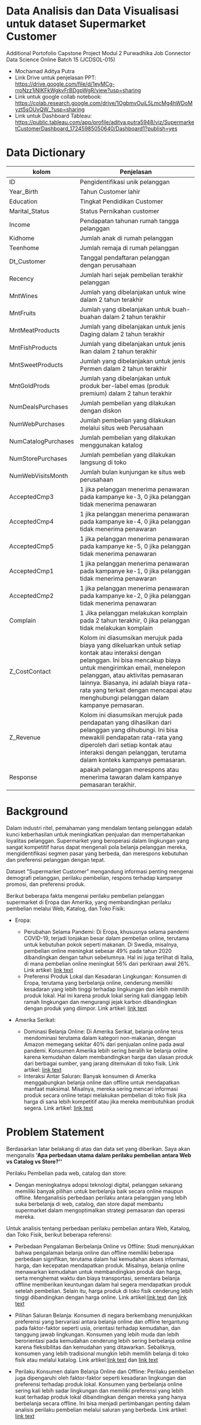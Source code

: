 # Data Analisis dan Data Visualisasi untuk dataset Supermarket Customer
Additional Portofolio Capstone Project Modul 2 Purwadhika Job Connector Data Science Online Batch 15 (JCDSOL-015)
- Mochamad Aditya Putra
- Link Drive untuk penjelasan PPT:
  https://drive.google.com/file/d/1eyMCg-rroNzz1jNIKFkWgkvFrBDgpWgR/view?usp=sharing
- Link untuk google collab notebook:
  https://colab.research.google.com/drive/1OgbmvOuiL5LmcMg4hWDoMyzt5sOUyQW_?usp=sharing
- Link untuk Dashboard Tableau:
  https://public.tableau.com/app/profile/aditya.putra5948/viz/SupermarketCustomerDashboard_17245985050640/Dashboard1?publish=yes
# Data Dictionary
|kolom | Penjelasan |
|----- | ---------- |
| ID | Pengidentifikasi unik pelanggan|
| Year_Birth| Tahun Customer lahir|
| Education| Tingkat Pendidikan Customer|
| Marital_Status | Status Pernikahan customer |
| Income| Pendapatan tahunan rumah tangga pelanggan|
| Kidhome | Jumlah anak di rumah pelanggan|
| Teenhome| Jumlah remaja di rumah pelanggan|
| Dt_Customer | Tanggal pendaftaran pelanggan dengan perusahaan|
| Recency | Jumlah hari sejak pembelian terakhir pelanggan|
| MntWines | Jumlah yang dibelanjakan untuk wine dalam 2 tahun terakhir|
| MntFruits| Jumlah yang dibelanjakan untuk buah-buahan dalam 2 tahun terakhir|
| MntMeatProducts| Jumlah yang dibelanjakan untuk jenis Daging dalam 2 tahun terakhir|
| MntFishProducts | Jumlah yang dibelanjakan untuk jenis Ikan dalam 2 tahun terakhir |
| MntSweetProducts| Jumlah yang dibelanjakan untuk jenis Permen dalam 2 tahun terakhir|
| MntGoldProds | Jumlah yang dibelanjakan untuk produk ber-label emas (produk premium) dalam 2 tahun terakhir|
| NumDealsPurchases| Jumlah pembelian yang dilakukan dengan diskon|
| NumWebPurchases | Jumlah pembelian yang dilakukan melalui situs web Perusahaan|
| NumCatalogPurchases | Jumlah pembelian yang dilakukan menggunakan katalog|
| NumStorePurchases| Jumlah pembelian yang dilakukan langsung di toko|
| NumWebVisitsMonth | Jumlah bulan kunjungan ke situs web perusahaan |
| AcceptedCmp3| 1 jika pelanggan menerima penawaran pada kampanye ke-3, 0 jika pelanggan tidak menerima penawaran|
| AcceptedCmp4 | 1 jika pelanggan menerima penawaran pada kampanye ke-4, 0 jika pelanggan tidak menerima penawaran|
| AcceptedCmp5| 1 jika pelanggan menerima penawaran pada kampanye ke-5, 0 jika pelanggan tidak menerima penawaran|
| AcceptedCmp1 | 1 jika pelanggan menerima penawaran pada kampanye ke-1, 0 jika pelanggan tidak menerima penawaran|
| AcceptedCmp2 | 1 jika pelanggan menerima penawaran pada kampanye ke-2, 0 jika pelanggan tidak menerima penawaran|
| Complain| 1 Jika pelanggan melakukan komplain pada 2 tahun terakhir, 0 jika pelanggan tidak melakukan komplain|
| Z_CostContact | Kolom ini diasumsikan merujuk pada biaya yang dikeluarkan untuk setiap kontak atau interaksi dengan pelanggan. Ini bisa mencakup biaya untuk mengirimkan email, menelepon pelanggan, atau aktivitas pemasaran lainnya. Biasanya, ini adalah biaya rata-rata yang terkait dengan mencapai atau menghubungi pelanggan dalam kampanye pemasaran.|
| Z_Revenue |Kolom ini diasumsikan merujuk pada pendapatan yang dihasilkan dari pelanggan yang dihubungi. Ini bisa mewakili pendapatan rata-rata yang diperoleh dari setiap kontak atau interaksi dengan pelanggan, terutama dalam konteks kampanye pemasaran.|
| Response | apakah pelanggan merespons atau menerima tawaran dalam kampanye pemasaran terakhir.|

# Background
Dalam industri ritel, pemahaman yang mendalam tentang pelanggan adalah kunci keberhasilan untuk meningkatkan penjualan dan mempertahankan loyalitas pelanggan. Supermarket yang beroperasi dalam lingkungan yang sangat kompetitif harus dapat mengenali pola belanja pelanggan mereka, mengidentifikasi segmen pasar yang berbeda, dan merespons kebutuhan dan preferensi pelanggan dengan tepat.

Dataset "Supermarket Customer" mengandung informasi penting mengenai demografi pelanggan, perilaku pembelian, respons terhadap kampanye promosi, dan preferensi produk.

Berikut beberapa fakta mengenai perilaku pembelian pelanggan supermarket di Eropa dan Amerika, yang membandingkan perilaku pembelian melalui Web, Katalog, dan Toko Fisik:

- Eropa:
  - Perubahan Selama Pandemi: Di Eropa, khususnya selama pandemi COVID-19, terjadi lonjakan besar dalam pembelian online, terutama untuk kebutuhan pokok seperti makanan. Di Swedia, misalnya, pembelian online meningkat sebesar 49% pada tahun 2020 dibandingkan dengan tahun sebelumnya. Hal ini juga terlihat di Italia, di mana pembelian online meningkat 56% dari perkiraan awal 26%. Link artikel: [link text](https://link.springer.com/article/10.1007/s10660-024-09879-6)
  - Preferensi Produk Lokal dan Kesadaran Lingkungan: Konsumen di Eropa, terutama yang berbelanja online, cenderung memiliki kesadaran yang lebih tinggi terhadap lingkungan dan lebih memilih produk lokal. Hal ini karena produk lokal sering kali dianggap lebih ramah lingkungan dan mengurangi jejak karbon dibandingkan dengan produk yang diimpor. Link artikel: [link text](https://link.springer.com/article/10.1007/s10660-024-09828-3)

- Amerika Serikat:
  - Dominasi Belanja Online: Di Amerika Serikat, belanja online terus mendominasi terutama dalam kategori non-makanan, dengan Amazon memegang sekitar 40% dari penjualan online pada awal pandemi. Konsumen Amerika lebih sering beralih ke belanja online karena kemudahan dalam membandingkan harga dan ulasan produk dari berbagai sumber, yang jarang ditemukan di toko fisik. Link artikel: [link text](https://link.springer.com/article/10.1007/s10660-024-09879-6)
  - Interaksi Antar Saluran: Banyak konsumen di Amerika menggabungkan belanja online dan offline untuk mendapatkan manfaat maksimal. Misalnya, mereka sering mencari informasi produk secara online tetapi melakukan pembelian di toko fisik jika harga di sana lebih kompetitif atau jika mereka membutuhkan produk segera. Link artikel: [link text](https://link.springer.com/article/10.1007/s11116-020-10163-3)

# Problem Statement
Berdasarkan latar belakang di atas dan data set yang diberikan. Saya akan menganalis **'Apa perbedaan utama dalam perilaku pembelian antara Web vs Catalog vs Store?''**

Perilaku Pembelian pada web, catalog dan store:
* Dengan meningkatnya adopsi teknologi digital, pelanggan sekarang memiliki banyak pilihan untuk berbelanja baik secara online maupun offline. Menganalisis perbedaan perilaku antara pelanggan yang lebih suka berbelanja di web, catalog, dan store dapat membantu supermarket dalam mengoptimalkan strategi pemasaran dan operasi mereka.

Untuk analisis tentang perbedaan perilaku pembelian antara Web, Katalog, dan Toko Fisik, berikut beberapa referensi:

- Perbedaan Pengalaman Berbelanja Online vs Offline: Studi menunjukkan bahwa pengalaman belanja online dan offline memiliki beberapa perbedaan signifikan, terutama dalam hal kemudahan akses informasi, harga, dan kecepatan mendapatkan produk. Misalnya, belanja online menawarkan kemudahan untuk membandingkan produk dan harga, serta menghemat waktu dan biaya transportasi, sementara belanja offline memberikan keuntungan dalam hal segera mendapatkan produk setelah pembelian. Selain itu, harga produk di toko fisik cenderung lebih tinggi dibandingkan dengan harga online. Link artikel:[link text](https://link.springer.com/article/10.1007/s10660-024-09879-6) dan [link text](https://link.springer.com/article/10.1007/s11116-020-10163-3)

- Pilihan Saluran Belanja: Konsumen di negara berkembang menunjukkan preferensi yang bervariasi antara belanja online dan offline tergantung pada faktor-faktor seperti usia, orientasi terhadap kemudahan, dan tanggung jawab lingkungan. Konsumen yang lebih muda dan lebih berorientasi pada kemudahan cenderung lebih sering berbelanja online karena fleksibilitas dan kemudahan yang ditawarkan. Sebaliknya, konsumen yang lebih tradisional mungkin lebih memilih belanja di toko fisik atau melalui katalog. Link artikel:[link text](https://link.springer.com/article/10.1007/s11116-020-10163-3) dan [link text](https://link.springer.com/article/10.1007/s10660-024-09828-3)

- Perilaku Konsumen dalam Belanja Online dan Offline: Perilaku pembelian juga dipengaruhi oleh faktor-faktor seperti kesadaran lingkungan dan preferensi terhadap produk lokal. Konsumen yang berbelanja online sering kali lebih sadar lingkungan dan memiliki preferensi yang lebih kuat terhadap produk lokal dibandingkan dengan mereka yang hanya berbelanja secara offline. Ini bisa menjadi pertimbangan penting dalam analisis perilaku pembelian melalui saluran yang berbeda. Link artikel: [link text](https://link.springer.com/article/10.1007/s10660-024-09828-3)
